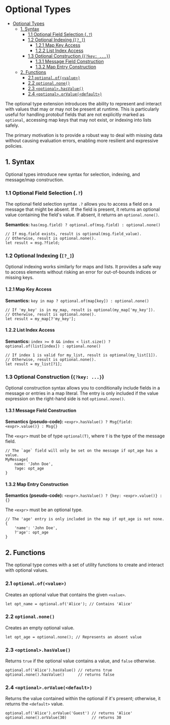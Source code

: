# Optional Types

- [Optional Types](#optional-types)
  - [1. Syntax](#1-syntax)
    - [1.1 Optional Field Selection (`.?`)](#11-optional-field-selection-)
    - [1.2 Optional Indexing (`[?_]`)](#12-optional-indexing-_)
      - [1.2.1 Map Key Access](#121-map-key-access)
      - [1.2.2 List Index Access](#122-list-index-access)
    - [1.3 Optional Construction (`{?key: ...}`)](#13-optional-construction-key-)
      - [1.3.1 Message Field Construction](#131-message-field-construction)
      - [1.3.2 Map Entry Construction](#132-map-entry-construction)
  - [2. Functions](#2-functions)
    - [2.1 `optional.of(<value>)`](#21-optionalofvalue)
    - [2.2 `optional.none()`](#22-optionalnone)
    - [2.3 `<optional>.hasValue()`](#23-optionalhasvalue)
    - [2.4 `<optional>.orValue(<default>)`](#24-optionalorvaluedefault)


The optional type extension introduces the ability to represent and interact with values that may or may not be present at runtime. This is particularly useful for handling protobuf fields that are not explicitly marked as `optional`, accessing map keys that may not exist, or indexing into lists safely.

The primary motivation is to provide a robust way to deal with missing data without causing evaluation errors, enabling more resilient and expressive policies.

## 1. Syntax

Optional types introduce new syntax for selection, indexing, and message/map construction.

### 1.1 Optional Field Selection (`.?`)

The optional field selection syntax `.?` allows you to access a field on a message that might be absent. If the field is present, it returns an optional value containing the field's value. If absent, it returns an `optional.none()`.

**Semantics:** `has(msg.field) ? optional.of(msg.field) : optional.none()`

```cel
// If msg.field exists, result is optional(msg.field_value).
// Otherwise, result is optional.none().
let result = msg.?field;
```

### 1.2 Optional Indexing (`[?_]`)

Optional indexing works similarly for maps and lists. It provides a safe way to access elements without risking an error for out-of-bounds indices or missing keys.

#### 1.2.1 Map Key Access

**Semantics:** `key in map ? optional.of(map[key]) : optional.none()`

```cel
// If 'my_key' is in my_map, result is optional(my_map['my_key']).
// Otherwise, result is optional.none().
let result = my_map[?'my_key'];
```

#### 1.2.2 List Index Access

**Semantics:** `index >= 0 && index < list.size() ? optional.of(list[index]) : optional.none()`

```cel
// If index 1 is valid for my_list, result is optional(my_list[1]).
// Otherwise, result is optional.none().
let result = my_list[?1];
```

### 1.3 Optional Construction (`{?key: ...}`)

Optional construction syntax allows you to conditionally include fields in a message or entries in a map literal. The entry is only included if the value expression on the right-hand side is not `optional.none()`.

#### 1.3.1 Message Field Construction

**Semantics (pseudo-code):** `<expr>.hasValue() ? Msg{field: <expr>.value()} : Msg{}`

The `<expr>` must be of type `optional(T)`, where `T` is the type of the message field.

```cel
// The `age` field will only be set on the message if opt_age has a value.
MyMessage{
    name: 'John Doe',
    ?age: opt_age 
}
```

#### 1.3.2 Map Entry Construction

**Semantics (pseudo-code):** `<expr>.hasValue() ? {key: <expr>.value()} : {}`

The `<expr>` must be an optional type.

```cel
// The 'age' entry is only included in the map if opt_age is not none.
{
    'name': 'John Doe',
    ?'age': opt_age
}
```

## 2. Functions

The optional type comes with a set of utility functions to create and interact with optional values.

### 2.1 `optional.of(<value>)`

Creates an optional value that contains the given `<value>`.

```cel
let opt_name = optional.of('Alice'); // Contains 'Alice'
```

### 2.2 `optional.none()`

Creates an empty optional value.

```cel
let opt_age = optional.none(); // Represents an absent value
```

### 2.3 `<optional>.hasValue()`

Returns `true` if the optional value contains a value, and `false` otherwise.

```cel
optional.of('Alice').hasValue() // returns true
optional.none().hasValue()      // returns false
```

### 2.4 `<optional>.orValue(<default>)`

Returns the value contained within the optional if it's present; otherwise, it returns the `<default>` value.

```cel
optional.of('Alice').orValue('Guest') // returns 'Alice'
optional.none().orValue(30)           // returns 30
``` 